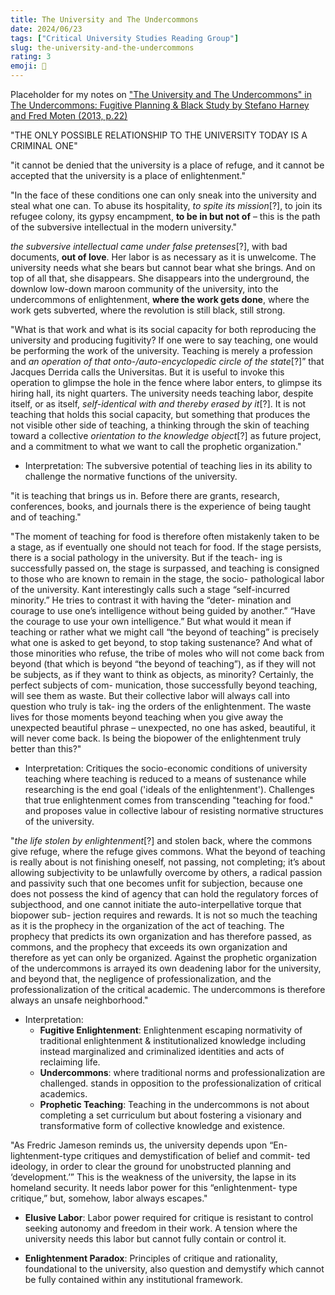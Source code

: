 ```yaml
---
title: The University and The Undercommons
date: 2024/06/23
tags: ["Critical University Studies Reading Group"]
slug: the-university-and-the-undercommons
rating: 3
emoji: 📕
---
```


Placeholder for my notes on ["The University and The Undercommons" in The Undercommons: Fugitive Planning & Black Study by Stefano Harney and Fred Moten (2013, p.22)](https://www.minorcompositions.info/wp-content/uploads/2013/04/undercommons-web.pdf)


"THE ONLY POSSIBLE RELATIONSHIP TO THE UNIVERSITY TODAY IS A CRIMINAL ONE"

"it cannot be denied that the university is a place of refuge, and it cannot be accepted that the university is a place of enlightenment."

"In the face of these conditions one can only sneak into the university and steal what one can. To abuse its hospitality, *to spite its mission*[?], to join its refugee colony, its gypsy encampment, **to be in but not of** – this is the path of the subversive intellectual in the modern university."


*the subversive intellectual came under false pretenses*[?], with bad documents, **out of love**. Her labor is as necessary as it is unwelcome. The university needs what she bears but cannot bear what she brings. And on top of all that, she disappears. She disappears into the underground, the downlow low-down maroon community of the university, into the undercommons of enlightenment, **where the work gets done**, where the work gets subverted, where the revolution is still black, still strong.


"What is that work and what is its social capacity for both reproducing the university and producing fugitivity? If one were to say teaching, one would be performing the work of the university. Teaching is merely a profession and *an operation of that onto-/auto-encyclopedic circle of the state*[?]” that Jacques Derrida calls the Universitas. But it is useful to invoke this operation to glimpse the hole in the fence where labor enters, to glimpse its hiring hall, its night quarters. The university needs teaching labor, despite itself, or as itself, *self-identical with and thereby erased by it*[?]. It is not teaching that holds this social capacity, but something that produces the not visible other side of teaching, a thinking through the skin of teaching toward a collective *orientation to the knowledge object*[?] as future project, and a commitment to what we want to call the prophetic organization."

- Interpretation: The subversive potential of teaching lies in its ability to challenge the normative functions of the university.

"it is teaching that brings us in. Before there are grants, research, conferences, books, and journals there is the experience of being taught and of teaching."

"The moment of teaching for food is therefore often mistakenly taken to be a stage, as if eventually one should not teach for food. If the stage persists, there is a social pathology in the university. But if the teach- ing is successfully passed on, the stage is surpassed, and teaching is consigned to those who are known to remain in the stage, the socio- pathological labor of the university. Kant interestingly calls such a stage “self-incurred minority.” He tries to contrast it with having the “deter- mination and courage to use one’s intelligence without being guided by another.” “Have the courage to use your own intelligence.” But what would it mean if teaching or rather what we might call “the beyond of teaching” is precisely what one is asked to get beyond, to stop taking sustenance? And what of those minorities who refuse, the tribe of moles who will not come back from beyond (that which is beyond “the beyond of teaching”), as if they will not be subjects, as if they want to think as objects, as minority? Certainly, the perfect subjects of com- munication, those successfully beyond teaching, will see them as waste. But their collective labor will always call into question who truly is tak- ing the orders of the enlightenment. The waste lives for those moments beyond teaching when you give away the unexpected beautiful phrase – unexpected, no one has asked, beautiful, it will never come back. Is being the biopower of the enlightenment truly better than this?"

- Interpretation: Critiques the socio-economic conditions of university teaching where teaching is reduced to a means of sustenance while researching is the end goal ('ideals of the enlightenment'). Challenges that true enlightenment comes from transcending "teaching for food." and proposes value in collective labour of resisting normative structures of the university.

"*the life stolen by enlightenment*[?] and stolen back, where the commons give refuge, where the refuge gives commons. What the beyond of teaching is really about is not finishing oneself, not passing, not completing; it’s about allowing subjectivity to be unlawfully overcome by others, a radical passion and passivity such that one becomes unfit for subjection, because one does not possess the kind of agency that can hold the regulatory forces of subjecthood, and one cannot initiate the auto-interpellative torque that biopower sub- jection requires and rewards. It is not so much the teaching as it is the prophecy in the organization of the act of teaching. The prophecy that predicts its own organization and has therefore passed, as commons, and the prophecy that exceeds its own organization and therefore as yet can only be organized. Against the prophetic organization of the undercommons is arrayed its own deadening labor for the university, and beyond that, the negligence of professionalization, and the professionalization of the critical academic. The undercommons is therefore always an unsafe neighborhood."

- Interpretation: 
    - **Fugitive Enlightenment**: Enlightenment escaping normativity of traditional enlightenment & institutionalized knowledge including instead marginalized and criminalized identities and acts of reclaiming life.
    - **Undercommons**: where traditional norms and professionalization are challenged. stands in opposition to the professionalization of critical academics.
    - **Prophetic Teaching**: Teaching in the undercommons is not about completing a set curriculum but about fostering a visionary and transformative form of collective knowledge and existence.

"As Fredric Jameson reminds us, the university depends upon “En- lightenment-type critiques and demystification of belief and commit- ted ideology, in order to clear the ground for unobstructed planning and ‘development.’” This is the weakness of the university, the lapse in its homeland security. It needs labor power for this “enlightenment- type critique,” but, somehow, labor always escapes."

- **Elusive Labor**: Labor power required for critique is resistant to control seeking autonomy and freedom in their work. A tension where the university needs this labor but cannot fully contain or control it.

- **Enlightenment Paradox**: Principles of critique and rationality, foundational to the university, also question and demystify which cannot be fully contained within any institutional framework.

